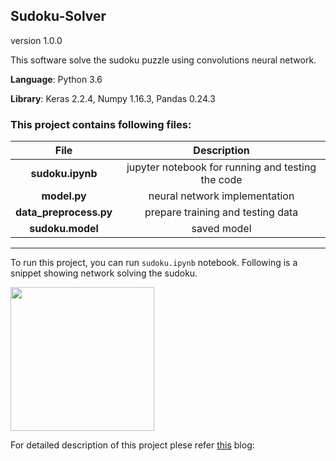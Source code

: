 ## Sudoku-Solver
version 1.0.0

This software solve the sudoku puzzle using convolutions neural network.

**Language**: Python 3.6

**Library**: Keras 2.2.4, Numpy 1.16.3, Pandas 0.24.3

### This project contains following files:


| File      | Description |
| :-----------: | :-----------: |
| **sudoku.ipynb** | jupyter notebook for running and testing the code |
| **model.py**   | neural network implementation        |
| **data_preprocess.py**      | prepare training and testing data      |
| **sudoku.model** | saved model |

---

To run this project, you can run `sudoku.ipynb` notebook. Following is a snippet showing network solving the sudoku.

<img src=result.png width="230">

For detailed description of this project plese refer [this](https://towardsdatascience.com/solving-sudoku-with-convolution-neural-network-keras-655ba4be3b11) blog:

